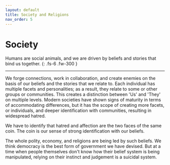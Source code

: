```yaml
---
layout: default
title: Society and Religions
nav_order: 5
---
```


# Society

Humans are social animals, and we are driven by beliefs and stories that bind us together.
{: .fs-6 .fw-300 }

---

We forge connections, work in collaboration, and create enemies on the basis of our beliefs and the stories that we relate to. Each individual has multiple facets and personalities; as a result, they relate to some or other groups or communities. This creates a distinction between 'Us' and 'They' on multiple levels. Modern societies have shown signs of maturity in terms of accommodating differences, but it has the scope of creating more facets, or individuals, and deeper identification with communities, resulting in widespread hatred.

We have to identify that hatred and affection are the two faces of the same coin. The coin is our sense of strong identification with our beliefs.

The whole polity, economy, and religions are being led by such beliefs. We think democracy is the best form of government we have devised. But at a time when people themselves don't know how their belief system is being manipulated, relying on their instinct and judgement is a suicidal system.